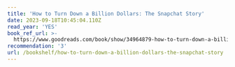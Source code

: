 ```yaml
---
title: 'How to Turn Down a Billion Dollars: The Snapchat Story'
date: 2023-09-18T10:45:04.110Z
read_year: 'YES'
book_ref_url: >-
  https://www.goodreads.com/book/show/34964879-how-to-turn-down-a-billion-dollars
recommendation: '3'
url: /bookshelf/how-to-turn-down-a-billion-dollars-the-snapchat-story
---
```


